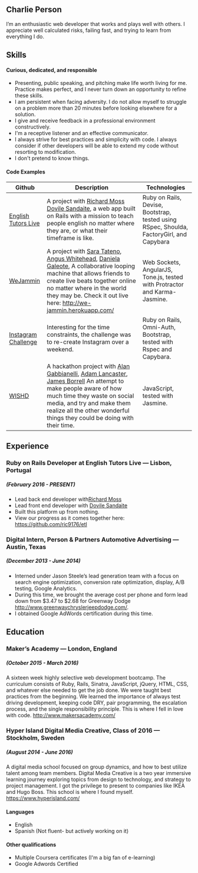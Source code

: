 ## Charlie Person

I’m an enthusiastic web developer that works and plays well with others. I appreciate well calculated risks, failing fast, and trying to learn from everything I do.

## Skills

#### Curious, dedicated, and responsible

- Presenting, public speaking, and pitching make life worth living for me. Practice makes perfect, and I never turn down an opportunity to refine these skills.
- I am persistent when facing adversity. I do not allow myself to struggle on a problem more than 20 minutes before looking elsewhere for a solution.
- I give and receive feedback in a professional environment constructively.
- I'm a receptive listener and an effective communicator.
- I always strive for best practices and simplicity with code. I always consider if other developers will be able to extend my code without resorting to modification.
- I don't pretend to know things.

#### Code Examples

| Github | Description | Technologies
|-------------|-------------|-------------|
[English Tutors Live](https://github.com/charlieperson/etl) | A project with [Richard Moss](https://github.com/ric9176/etl) [Dovile Sandaite](https://github.com/DovileSand), a web app built on Rails with a mission to teach people english no matter where they are, or what their timeframe is like. | Ruby on Rails, Devise, Bootstrap, tested using RSpec, Shoulda, FactoryGirl, and Capybara
[WeJammin](https://github.com/charlieperson/weJammin) | A project with [Sara Tateno](https://github.com/saratateno), [Angus Whitehead](https://github.com/angusjfw), [Daniela Galeote](https://github.com/DanielaGSB), A collaborative looping machine that allows friends to create live beats together online no matter where in the world they may be. Check it out live here: http://we-jammin.herokuapp.com/ | Web Sockets, AngularJS, Tone.js, tested with Protractor and Karma-Jasmine.
[Instagram Challenge](https://github.com/charlieperson/instagram-challenge) | Interesting for the time constraints, the challenge was to re-create Instagram over a weekend. | Ruby on Rails, Omni-Auth, Bootstrap, tested with Rspec and Capybara.
[WISHD](https://github.com/charlieperson/WISHD) | A hackathon project with [Alan Gabbianelli](https://github.com/AlanGabbianelli), [Adam Lancaster](https://github.com/Adzz), [James Borrell](https://github.com/JBorrell) An attempt to make people aware of how much time they waste on social media, and try and make them realize all the other wonderful things they could be doing with their time. | JavaScript, tested with Jasmine.

## Experience

### Ruby on Rails Developer at English Tutors Live — Lisbon, Portugal
##### (February 2016 - PRESENT)
- Lead back end developer with[Richard Moss](https://github.com/ric9176/etl)
- Lead front end developer with [Dovile Sandaite](https://github.com/DovileSand)
- Built this platform up from nothing.
- View our progress as it comes together here: https://github.com/ric9176/etl

### Digital Intern, Person & Partners Automotive Advertising — Austin, Texas
##### (December 2013 - June 2014)
- Interned under Jason Steele’s lead generation team with a focus on search engine optimization, conversion rate optimization, display, A/B testing, Google Analytics.
- During this time, we brought the average cost per phone and form lead down from $3.47 to $2.68 for Greenway Dodge http://www.greenwaychryslerjeepdodge.com/.
- I obtained Google AdWords certification during this time.

## Education

### Maker’s Academy — London, England
##### (October 2015 - March 2016)
A sixteen week highly selective web development bootcamp. The curriculum consists of Ruby, Rails, Sinatra, JavaScript, jQuery, HTML, CSS, and whatever else needed to get the job done. We were taught best practices from the beginning. We learned the importance of always test driving development, keeping code DRY, pair programming, the escalation process, and the single responsibility principle. This is where I fell in love with code. http://www.makersacademy.com/

### Hyper Island Digital Media Creative, Class of 2016 — Stockholm, Sweden
##### (August 2014 - June 2016)
A digital media school focused on group dynamics, and how to best utilize talent among team members. Digital Media Creative is a two year immersive learning journey exploring topics from design to technology, and strategy to project management. I got the privilege to present to companies like IKEA and Hugo Boss. This school is where I found myself. https://www.hyperisland.com/

#### Languages

- English
- Spanish (Not fluent- but actively working on it)

#### Other qualifications

- Multiple Coursera certificates (I'm a big fan of e-learning)
- Google Adwords Certified
